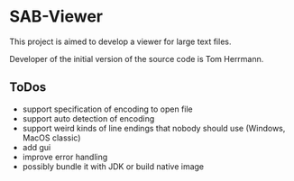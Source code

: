 # SAB-Viewer #

This project is aimed to develop a viewer for large text files.

Developer of the initial version of the source code is Tom Herrmann.

## ToDos ##
* support specification of encoding to open file
* support auto detection of encoding
* support weird kinds of line endings that nobody should use (Windows, MacOS classic)
* add gui
* improve error handling
* possibly bundle it with JDK or build native image